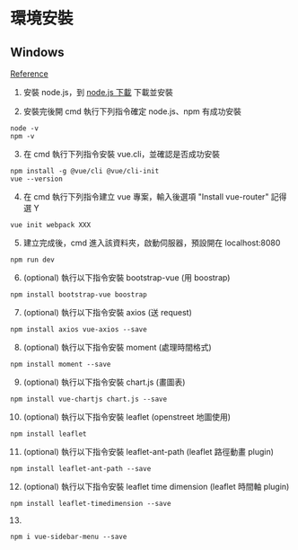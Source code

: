 # 環境安裝

## Windows

[Reference](https://ithelp.ithome.com.tw/articles/10224406)

1. 安裝 node.js，到 [node.js 下載](https://nodejs.org/en/) 下載並安裝

2. 安裝完後開 cmd 執行下列指令確定 node.js、npm 有成功安裝
  ```
  node -v
  npm -v
  ```

3. 在 cmd 執行下列指令安裝 vue.cli，並確認是否成功安裝
  ```
  npm install -g @vue/cli @vue/cli-init
  vue --version
  ```  
  
4. 在 cmd 執行下列指令建立 vue 專案，輸入後選項 "Install vue-router" 記得選 Y
  ```
  vue init webpack XXX
  ```

5. 建立完成後，cmd 進入該資料夾，啟動伺服器，預設開在 localhost:8080
  ```
  npm run dev
  ```

6. (optional) 執行以下指令安裝 bootstrap-vue (用 boostrap)
  ```
  npm install bootstrap-vue boostrap
  ```
  
7. (optional) 執行以下指令安裝 axios (送 request)
  ```
  npm install axios vue-axios --save
  ```

8. (optional) 執行以下指令安裝 moment (處理時間格式)
  ```
  npm install moment --save
  ```
  
9. (optional) 執行以下指令安裝 chart.js (畫圖表)
  ```
  npm install vue-chartjs chart.js --save
  ```

10. (optional) 執行以下指令安裝 leaflet (openstreet 地圖使用)
  ```
  npm install leaflet
  ```

11. (optional) 執行以下指令安裝 leaflet-ant-path (leaflet 路徑動畫 plugin)
  ```
  npm install leaflet-ant-path --save
  ```
  
12. (optional) 執行以下指令安裝 leaflet time dimension (leaflet 時間軸 plugin)
  ```
  npm install leaflet-timedimension --save
  ```

13. 
  ```
  npm i vue-sidebar-menu --save
  ```
